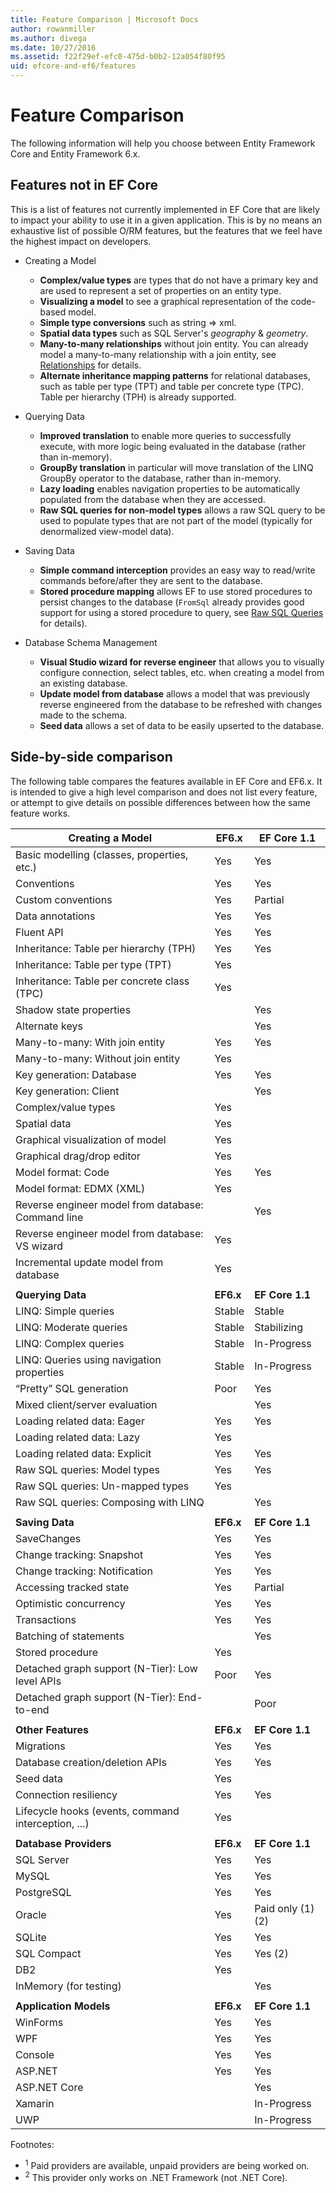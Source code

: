```yaml
---
title: Feature Comparison | Microsoft Docs
author: rowanmiller
ms.author: divega
ms.date: 10/27/2016
ms.assetid: f22f29ef-efc0-475d-b0b2-12a054f80f95
uid: efcore-and-ef6/features
---
```


# Feature Comparison

The following information will help you choose between Entity Framework Core and Entity Framework 6.x.

## Features not in EF Core

This is a list of features not currently implemented in EF Core that are likely to impact your ability to use it in a given application. This is by no means an exhaustive list of possible O/RM features, but the features that we feel have the highest impact on developers.

* Creating a Model
     * **Complex/value types** are types that do not have a primary key and are used to represent a set of properties on an entity type.
     * **Visualizing a model** to see a graphical representation of the code-based model.
     * **Simple type conversions** such as string => xml.
     * **Spatial data types** such as SQL Server's *geography* & *geometry*.
     * **Many-to-many relationships** without join entity. You can already model a many-to-many relationship with a join entity, see [Relationships](../core/modeling/relationships.md) for details.
     * **Alternate inheritance mapping patterns** for relational databases, such as table per type (TPT) and table per concrete type (TPC). Table per hierarchy (TPH) is already supported.

* Querying Data
     * **Improved translation** to enable more queries to successfully execute, with more logic being evaluated in the database (rather than in-memory).
     * **GroupBy translation** in particular will move translation of the LINQ GroupBy operator to the database, rather than in-memory.
     * **Lazy loading** enables navigation properties to be automatically populated from the database when they are accessed.
     * **Raw SQL queries for non-model types** allows a raw SQL query to be used to populate types that are not part of the model (typically for denormalized view-model data).

* Saving Data
     * **Simple command interception** provides an easy way to read/write commands before/after they are sent to the database.
     * **Stored procedure mapping** allows EF to use stored procedures to persist changes to the database (`FromSql` already provides good support for using a stored procedure to query, see [Raw SQL Queries](../core/querying/raw-sql.md) for details).

* Database Schema Management
     * **Visual Studio wizard for reverse engineer** that allows you to visually configure connection, select tables, etc. when creating a model from an existing database.
     * **Update model from database** allows a model that was previously reverse engineered from the database to be refreshed with changes made to the schema.
     * **Seed data** allows a set of data to be easily upserted to the database.

## Side-by-side comparison

The following table compares the features available in EF Core and EF6.x. It is intended to give a high level comparison and does not list every feature, or attempt to give details on possible differences between how the same feature works.

| **Creating a Model**                                |**EF6.x**|**EF Core 1.1**                 |
| --------------------------------------------------- | ------ | ------------------------------- |
| Basic modelling (classes, properties, etc.)         | Yes    | Yes                             |
| Conventions                                         | Yes    | Yes                             |
| Custom conventions                                  | Yes    | Partial                         |
| Data annotations                                    | Yes    | Yes                             |
| Fluent API                                          | Yes    | Yes                             |
| Inheritance: Table per hierarchy (TPH)              | Yes    | Yes                             |
| Inheritance: Table per type (TPT)                   | Yes    |                                 |
| Inheritance: Table per concrete class (TPC)         | Yes    |                                 |
| Shadow state properties                             |        | Yes                             |
| Alternate keys                                      |        | Yes                             |
| Many-to-many: With join entity                      | Yes    | Yes                             |
| Many-to-many: Without join entity                   | Yes    |                                 |
| Key generation: Database                            | Yes    | Yes                             |
| Key generation: Client                              |        | Yes                             |
| Complex/value types                                 | Yes    |                                 |
| Spatial data                                        | Yes    |                                 |
| Graphical visualization of model                    | Yes    |                                 |
| Graphical drag/drop editor                          | Yes    |                                 |
| Model format: Code                                  | Yes    | Yes                             |
| Model format: EDMX (XML)                            | Yes    |                                 |
| Reverse engineer model from database: Command line  |        | Yes                             |
| Reverse engineer model from database: VS wizard     | Yes    |                                 |
| Incremental update model from database              | Yes    |                                 |
|                                                     |        |                                 |
| **Querying Data**                                   |**EF6.x**|**EF Core 1.1**                 |
| LINQ: Simple queries                                | Stable | Stable                          |
| LINQ: Moderate queries                              | Stable | Stabilizing                     |
| LINQ: Complex queries                               | Stable | In-Progress                     |
| LINQ: Queries using navigation properties           | Stable | In-Progress                     |
| “Pretty” SQL generation                             | Poor   | Yes                             |
| Mixed client/server evaluation                      |        | Yes                             |
| Loading related data: Eager                         | Yes    | Yes                             |
| Loading related data: Lazy                          | Yes    |                                 |
| Loading related data: Explicit                      | Yes    | Yes                             |
| Raw SQL queries: Model types                        | Yes    | Yes                             |
| Raw SQL queries: Un-mapped types                    | Yes    |                                 |
| Raw SQL queries: Composing with LINQ                |        | Yes                             |
|                                                     |        |                                 |
| **Saving Data**                                     |**EF6.x**|**EF Core 1.1**                 |
| SaveChanges                                         | Yes    | Yes                             |
| Change tracking: Snapshot                           | Yes    | Yes                             |
| Change tracking: Notification                       | Yes    | Yes                             |
| Accessing tracked state                             | Yes    | Partial                         |
| Optimistic concurrency                              | Yes    | Yes                             |
| Transactions                                        | Yes    | Yes                             |
| Batching of statements                              |        | Yes                             |
| Stored procedure                                    | Yes    |                                 |
| Detached graph support (N-Tier): Low level APIs     | Poor   | Yes                             |
| Detached graph support (N-Tier): End-to-end         |        | Poor                            |
|                                                     |        |                                 |
| **Other Features**                                  |**EF6.x**|**EF Core 1.1**                 |
| Migrations                                          | Yes    | Yes                             |
| Database creation/deletion APIs                     | Yes    | Yes                             |
| Seed data                                           | Yes    |                                 |
| Connection resiliency                               | Yes    | Yes                             |
| Lifecycle hooks (events, command interception, ...) | Yes    |                                 |
|                                                     |        |                                 |
| **Database Providers**                              |**EF6.x**|**EF Core 1.1**                 |
| SQL Server                                          | Yes    | Yes                             |
| MySQL                                               | Yes    | Yes                             |
| PostgreSQL                                          | Yes    | Yes                             |
| Oracle                                              | Yes    | Paid only (1) (2)               |
| SQLite                                              | Yes    | Yes                             |
| SQL Compact                                         | Yes    | Yes (2)                         |
| DB2                                                 | Yes    |                                 |
| InMemory (for testing)                              |        | Yes                             |
|                                                     |        |                                 |
| **Application Models**                              |**EF6.x**|**EF Core 1.1**                 |
| WinForms                                            | Yes    | Yes                             |
| WPF                                                 | Yes    | Yes                             |
| Console                                             | Yes    | Yes                             |
| ASP.NET                                             | Yes    | Yes                             |
| ASP.NET Core                                        |        | Yes                             |
| Xamarin                                             |        | In-Progress                     |
| UWP                                                 |        | In-Progress                     |

Footnotes:
* <sup>1</sup> Paid providers are available, unpaid providers are being worked on.
* <sup>2</sup> This provider only works on .NET Framework (not .NET Core).

